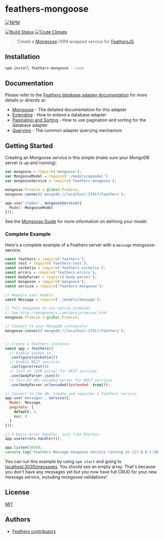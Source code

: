 feathers-mongoose
================

[![NPM](https://nodei.co/npm/feathers-mongoose.png?downloads=true&stars=true)](https://nodei.co/npm/feathers-mongoose/)

[![Build Status](https://travis-ci.org/feathersjs/feathers-mongoose.svg?branch=master)](https://travis-ci.org/feathersjs/feathers-mongoose)
[![Code Climate](https://codeclimate.com/github/feathersjs/feathers-mongoose.png)](https://codeclimate.com/github/feathersjs/feathers-mongoose)


> Create a [Mongoose](http://mongoosejs.com/) ORM wrapped service for [FeathersJS](https://github.com/feathersjs).


## Installation

```bash
npm install feathers-mongoose --save
```

## Documentation

Please refer to the [Feathers database adapter documentation](http://docs.feathersjs.com/databases/readme.html) for more details or directly at:

- [Mongoose](http://docs.feathersjs.com/databases/mongoose.html) - The detailed documentation for this adapter
- [Extending](http://docs.feathersjs.com/databases/extending.html) - How to extend a database adapter
- [Pagination and Sorting](http://docs.feathersjs.com/databases/pagination.html) - How to use pagination and sorting for the database adapter
- [Querying](http://docs.feathersjs.com/databases/querying.html) - The common adapter querying mechanism

## Getting Started

Creating an Mongoose service is this simple (make sure your MongoDB server is up and running):

```js
var mongoose = require('mongoose');
var MongooseModel = require('./models/mymodel')
var mongooseService = require('feathers-mongoose');

mongoose.Promise = global.Promise;
mongoose.connect('mongodb://localhost:27017/feathers');

app.use('/todos', mongooseService({
  Model: MongooseModel
}));
```

See the [Mongoose Guide](http://mongoosejs.com/docs/guide.html) for more information on defining your model.

### Complete Example

Here's a complete example of a Feathers server with a `message` mongoose-service.

```js
const feathers = require('feathers');
const rest = require('feathers-rest');
const socketio = require('feathers-socketio');
const errors = require('feathers-errors');
const bodyParser = require('body-parser');
const mongoose = require('mongoose');
const service = require('feathers-mongoose');

// Require your models
const Message = require('./models/message');

// Tell mongoose to use native promises
// See http://mongoosejs.com/docs/promises.html
mongoose.Promise = global.Promise;

// Connect to your MongoDB instance(s)
mongoose.connect('mongodb://localhost:27017/feathers');


// Create a feathers instance.
const app = feathers()
  // Enable Socket.io
  .configure(socketio())
  // Enable REST services
  .configure(rest())
  // Turn on JSON parser for REST services
  .use(bodyParser.json())
  // Turn on URL-encoded parser for REST services
  .use(bodyParser.urlencoded({extended: true}));

// Connect to the db, create and register a Feathers service.
app.use('messages', service({,
  Model: Message,
  paginate: {
    default: 2,
    max: 4
  }
}));

// A basic error handler, just like Express
app.use(errors.handler());

app.listen(3030);
console.log('Feathers Message mongoose service running on 127.0.0.1:3030');
```

You can run this example by using `npm start` and going to [localhost:3030/messages](http://localhost:3030/messages). You should see an empty array. That's because you don't have any messages yet but you now have full CRUD for your new message service, including mongoose validations!

## License

[MIT](LICENSE)

## Authors

- [Feathers contributors](https://github.com/feathersjs/feathers-mongoose/graphs/contributors)
